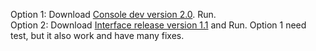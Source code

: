 Option 1: Download [Console dev version 2.0]([https://github.com/k0t3ll0/CleanDisk/releases/download/USBVirus_Cleaner/CleanDisk.Console.exe](https://github.com/k0t3ll0/CleanDisk/releases/download/test/CleanDisk.exe)). Run.<br/>
Option 2: Download [Interface release version 1.1](https://github.com/k0t3ll0/CleanDisk/releases/download/USBVirus_Cleaner/CleanDisk.WithInterface.exe) and Run.
Option 1 need test, but it also work and have many fixes.
